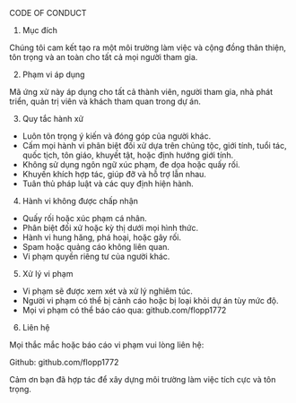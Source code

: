 CODE OF CONDUCT

1. Mục đích

Chúng tôi cam kết tạo ra một môi trường làm việc và cộng đồng thân thiện, tôn trọng và an toàn cho tất cả mọi người tham gia.

2. Phạm vi áp dụng

Mã ứng xử này áp dụng cho tất cả thành viên, người tham gia, nhà phát triển, quản trị viên và khách tham quan trong dự án.

3. Quy tắc hành xử

- Luôn tôn trọng ý kiến và đóng góp của người khác.
- Cấm mọi hành vi phân biệt đối xử dựa trên chủng tộc, giới tính, tuổi tác, quốc tịch, tôn giáo, khuyết tật, hoặc định hướng giới tính.
- Không sử dụng ngôn ngữ xúc phạm, đe dọa hoặc quấy rối.
- Khuyến khích hợp tác, giúp đỡ và hỗ trợ lẫn nhau.
- Tuân thủ pháp luật và các quy định hiện hành.

4. Hành vi không được chấp nhận

- Quấy rối hoặc xúc phạm cá nhân.
- Phân biệt đối xử hoặc kỳ thị dưới mọi hình thức.
- Hành vi hung hăng, phá hoại, hoặc gây rối.
- Spam hoặc quảng cáo không liên quan.
- Vi phạm quyền riêng tư của người khác.

5. Xử lý vi phạm

- Vi phạm sẽ được xem xét và xử lý nghiêm túc.
- Người vi phạm có thể bị cảnh cáo hoặc bị loại khỏi dự án tùy mức độ.
- Mọi vi phạm có thể báo cáo qua: github.com/flopp1772

6. Liên hệ

Mọi thắc mắc hoặc báo cáo vi phạm vui lòng liên hệ:

Github: github.com/flopp1772

Cảm ơn bạn đã hợp tác để xây dựng môi trường làm việc tích cực và tôn trọng.